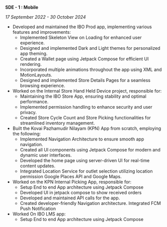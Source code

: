 **SDE - 1 : Mobile**

_17 September 2022 - 30 October 2024_

- Developed and maintained the IBO Prod app, implementing various features and improvements:
    - Implemented Skeleton View on Loading for enhanced user experience.
    - Designed and implemented Dark and Light themes for personalized app theming.
    - Created a Wallet page using Jetpack Compose for efficient UI rendering.
    - Incorporated multiple animations throughout the app using XML and MotionLayouts.
    - Designed and implemented Store Details Pages for a seamless browsing experience.
- Worked on the Internal Store Hand Held Device project, responsible for:
    - Maintaining the IBO Store App, ensuring stability and optimal performance.
    - Implemented permission handling to enhance security and user privacy.
    - Created Store Cycle Count and Store Picking functionalities for streamlined inventory management.
- Built the Kovai Pazhamudir Nilayam (KPN) App from scratch, employing the following:
    - Implemented Navigation Architecture to ensure smooth app navigation.
    - Created all UI components using Jetpack Compose for modern and dynamic user interfaces.
    - Developed the home page using server-driven UI for real-time content updates.
    - Integrated Location Service for outlet selection utilizing location permission Google Places API and Google Maps.
- Worked on the KPN Internal Picking App, responsible for:
   - Setup End to end App architecture using Jetpack Compose
    - Developed UI in jetpack compose to show received orders
    - Developed and maintained API calls for the app.
    - Created developer-friendly Navigation architecture.
    Integrated FCM Push Notification
- Worked On IBO LMS app:
    - Setup End to end App architecture using Jetpack Compose



